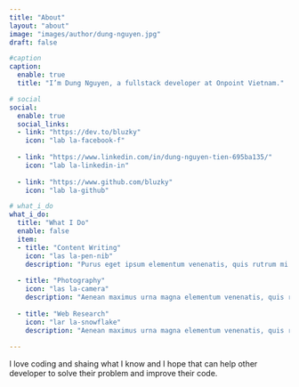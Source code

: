 ```yaml
---
title: "About"
layout: "about"
image: "images/author/dung-nguyen.jpg"
draft: false

#caption
caption:
  enable: true
  title: "I’m Dung Nguyen, a fullstack developer at Onpoint Vietnam."

# social
social:
  enable: true
  social_links:
  - link: "https://dev.to/bluzky"
    icon: "lab la-facebook-f"
    
  - link: "https://www.linkedin.com/in/dung-nguyen-tien-695ba135/"
    icon: "lab la-linkedin-in"
    
  - link: "https://www.github.com/bluzky"
    icon: "lab la-github"

# what_i_do
what_i_do:
  title: "What I Do"
  enable: false
  item:
  - title: "Content Writing"
    icon: "las la-pen-nib"
    description: "Purus eget ipsum elementum venenatis, quis rutrum mi semper nonpurus eget ipsum elementum venenatis."
    
  - title: "Photography"
    icon: "las la-camera"
    description: "Aenean maximus urna magna elementum venenatis, quis rutrum mi semper non purus eget ipsum elementum venenatis."
    
  - title: "Web Research"
    icon: "lar la-snowflake"
    description: "Aenean maximus urna magna elementum venenatis, quis rutrum mi semper non purus eget ipsum elementum venenatis."
 
---
```

I love coding and shaing what I know and I hope that can help other developer to solve their problem and improve their code.
